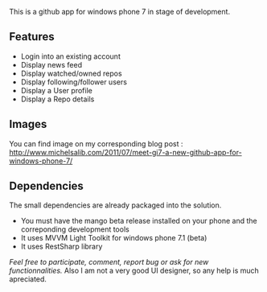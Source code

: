 This is a github app for windows phone 7 in stage of development.

## Features
- Login into an existing account
- Display news feed
- Display watched/owned repos
- Display following/follower users
- Display a User profile
- Display a Repo details

## Images
You can find image on my corresponding blog post : http://www.michelsalib.com/2011/07/meet-gi7-a-new-github-app-for-windows-phone-7/

## Dependencies
The small dependencies are already packaged into the solution.

- You must have the mango beta release installed on your phone and the correponding development tools
- It uses MVVM Light Toolkit for windows phone 7.1 (beta)
- It uses RestSharp library

*Feel free to participate, comment, report bug or ask for new functionnalities.* Also I am not a very good UI designer, so any help is much apreciated.